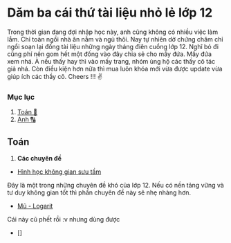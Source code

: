 # Dăm ba cái thứ tài liệu nhỏ lẻ lớp 12

Trong thời gian đang đợi nhập học này, anh cũng không có nhiều việc làm lắm. Chỉ toàn ngồi nhà ăn nằm và ngủ thôi. Nay tự nhiên dở chứng chăm chỉ ngồi soạn lại đống tài liệu những ngày tháng điên cuồng lớp 12. Nghĩ bỏ đi cũng phí nên gom hết một đống vào đây chia sẻ cho mấy đứa. Mấy đứa xem nhá. À nếu thấy hay thì vào mấy trang, nhóm ủng hộ các thầy cô tác giả nhá. Còn điều kiện hơn nữa thì mua luôn khóa mới vừa được update vừa giúp ích các thầy cô.
Cheers !!! ✌️

### Mục lục
1. [Toán 📐](#toán)
2. [Anh 🔠](#anh)

## Toán
1. **Các chuyên đề**

* [Hình học không gian sưu tầm](https://drive.google.com/drive/u/0/folders/1To3ZJILS-ABU5DtNFaiY9M7j0D2A5ahj)

Đây là một trong những chuyên đề khó của lớp 12. Nếu có nền tảng vững và tư duy không gian tốt thì phần chuyên đề này sẽ nhẹ nhàng hơn. 

* [Mũ - Logarit](https://drive.google.com/drive/folders/1u21X4EVQbbZzFm72538VklYaV4vn--vJ)

Cái này cũ phết rồi :v nhưng dùng được

* []

